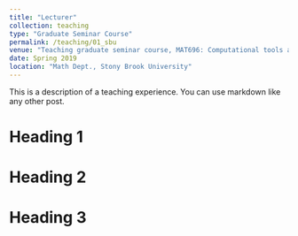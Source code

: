 ```yaml
---
title: "Lecturer"
collection: teaching
type: "Graduate Seminar Course"
permalink: /teaching/01_sbu
venue: "Teaching graduate seminar course, MAT696: Computational tools and techniques for STEM."
date: Spring 2019
location: "Math Dept., Stony Brook University"
---
```


This is a description of a teaching experience. You can use markdown like any other post.

Heading 1
======

Heading 2
======

Heading 3
======
